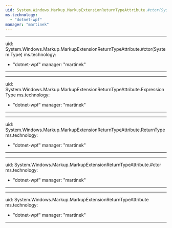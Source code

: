 ```yaml
---
uid: System.Windows.Markup.MarkupExtensionReturnTypeAttribute.#ctor(System.Type,System.Type)
ms.technology: 
  - "dotnet-wpf"
manager: "martinek"
---
```


---
uid: System.Windows.Markup.MarkupExtensionReturnTypeAttribute.#ctor(System.Type)
ms.technology: 
  - "dotnet-wpf"
manager: "martinek"
---

---
uid: System.Windows.Markup.MarkupExtensionReturnTypeAttribute.ExpressionType
ms.technology: 
  - "dotnet-wpf"
manager: "martinek"
---

---
uid: System.Windows.Markup.MarkupExtensionReturnTypeAttribute.ReturnType
ms.technology: 
  - "dotnet-wpf"
manager: "martinek"
---

---
uid: System.Windows.Markup.MarkupExtensionReturnTypeAttribute.#ctor
ms.technology: 
  - "dotnet-wpf"
manager: "martinek"
---

---
uid: System.Windows.Markup.MarkupExtensionReturnTypeAttribute
ms.technology: 
  - "dotnet-wpf"
manager: "martinek"
---

